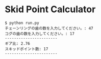 # Skid Point Calculator

```
$ python run.py
チェーンリングの歯の数を入力してください。: 47
コグの歯の数を入力してください。: 17
-----------------------
ギア比: 2.76
スキッドポイント数: 17
-----------------------
```